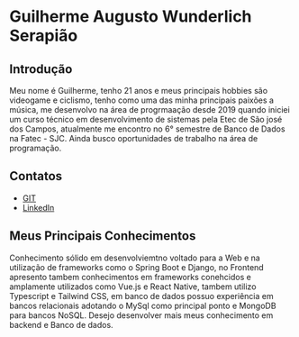 # Guilherme Augusto Wunderlich Serapião 

## Introdução

Meu nome é Guilherme, tenho 21 anos e meus principais hobbies são videogame e ciclismo, tenho como uma das minha principais paixões a música, me desenvolvo na área de progrmaação desde 2019 quando iniciei um curso técnico em desenvolvimento de sistemas pela Etec de São josé dos Campos, atualmente me encontro no 6° semestre de Banco de Dados na Fatec - SJC. Ainda busco oportunidades de trabalho na área de programação. 

## Contatos
* [GIT](https://github.com/wunderlich-15/)
* [LinkedIn](https://www.linkedin.com/in/guilherme-wunderlich-aa56a2228/)

## Meus Principais Conhecimentos
Conhecimento sólido em desenvolviemtno voltado para a Web e na utilização de frameworks como o Spring Boot e Django, no Frontend apresento tambem conhecimentos em frameworks conehcidos e amplamente utilizados como Vue.js e React Native, tambem utilizo Typescript e Tailwind CSS, em banco de dados possuo experiência em bancos relacionais adotando o MySql como principal ponto e MongoDB para bancos NoSQL.
Desejo desenvolver mais meus conhecimento em backend e Banco de dados. 
